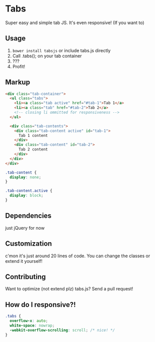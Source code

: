 # Tabs

Super easy and simple tab JS. It's even responsive! (If you want to)

## Usage

1. ```bower install tabsjs``` or include tabs.js directly
2. Call .tabs(); on your tab container
3. ???
4. Profit!

## Markup

```html
<div class="tab-container">
  <ul class="tabs">
    <li><a class="tab active" href="#tab-1">Tab 1</a>
    <li><a class="tab" href="#tab-2">Tab 2</a>
    <!-- closing li ommitted for responsiveness -->
  </ul>

  <div class="tab-contents">
    <div class="tab-content active" id="tab-1">
      Tab 1 content
    </div>
    <div class="tab-content" id="tab-2">
      Tab 2 content
    </div>
  </div>
</div>
```

```css
.tab-content {
  display: none;
}

.tab-content.active {
  display: block;
}
```

## Dependencies

just jQuery for now

## Customization

c'mon it's just around 20 lines of code. You can change the classes or extend it yourself!

## Contributing

Want to optimize (not extend plz) tabs.js? Send a pull request!

## How do I responsive?!

```css
.tabs {
  overflow-x: auto;
  white-space: nowrap;
  -webkit-overflow-scrolling: scroll; /* nice! */
}
```
